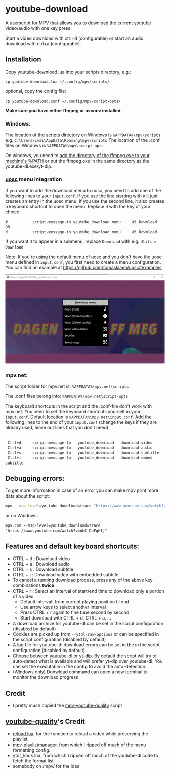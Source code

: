 # youtube-download
A userscript for MPV that allows you to download the current youtube video/audio with one key press.

Start a video download with ctrl+d (configurable) or start an audio download with ctrl+a (configurable).

## Installation

Copy youtube-download.lua into your scripts directory, e.g.:

    cp youtube-download.lua ~/.config/mpv/scripts/

optional, copy the config file:

    cp youtube-download.conf ~/.config/mpv/script-opts/

**Make sure you have either ffmpeg or avconv installed.**

### Windows:

The location of the scripts directory on Windows is `%APPDATA%\mpv\scripts` e.g. `C:\Users\cvzi\AppData\Roaming\mpv\scripts`
The location of the .conf files on Windows is `%APPDATA%\mpv\script-opts`

On windows, you need to [add the directory of the ffmpeg.exe to your machine's %PATH](https://stackoverflow.com/a/41895179/10367381)
or put the ffmpeg.exe in the same directory as the youtube-dl.exe/yt-dlp.

### [uosc](https://github.com/tomasklaen/uosc) menu integration

If you want to add the download menu to uosc, you need to add one of the following lines to your `input.conf`.
If you use the line starting with `#` it just creates an entry in the uosc menu.
If you use the second line, it also creates a keyboard shortcut to open the menu.
Replace `d` with the key of your choice:

```
#           script-message-to youtube_download menu     #! Download
OR
d           script-message-to youtube_download menu     #! Download
```

If you want it to appear in a submenu, replace `Download` with e.g. `Utils > Download`


Note: If you're using the default menu of uosc and you don't have the uosc menu defined in `input.conf`, you first need to create
a menu configuration. You can find an example at https://github.com/tomasklaen/uosc#examples

![screenshot of uosc](screenshot.gif)

### mpv.net:
The script folder for mpv.net is:
`%APPDATA%\mpv.net\scripts`

The .conf files belong into:
`%APPDATA%\mpv.net\script-opts`

The keyboard shortcuts in the script and the .conf-file don't work with mpv.net.
You need to set the keyboard shortcuts yourself in your `input.conf`. Default location is `%APPDATA%\mpv.net\input.conf`.
Add the following lines to the end of your `input.conf` (change the keys if they are already used, leave out lines that you don't need):

```

 Ctrl+d     script-message-to   youtube_download   download-video
 Ctrl+a     script-message-to   youtube_download   download-audio
 Ctrl+s     script-message-to   youtube_download   download-subtitle
 Ctrl+i     script-message-to   youtube_download   download-embed-subtitle

```

## Debugging errors:
To get more information in case of an error you can make mpv print more data about the script:
```bash
mpv --msg-level=youtube_download=trace "https://www.youtube.com/watch?v=AbC_DeFgHIj"
```
or on Windows:
```batch
mpv.com --msg-level=youtube_download=trace "https://www.youtube.com/watch?v=AbC_DeFgHIj"
```

## Features and default keyboard shortcuts:

*   CTRL + d : Download video
*   CTRL + a : Download audio
*   CTRL + s : Download subtitle
*   CTRL + i : Download video with embedded subtitle
*   To cancel a running download process, press any of the above key combinations **twice**
*   CTRL + r : Select an interval of start/end time to download only a portion of a video
    - Default interval: from current playing position til end
    - Use arrow keys to select another interval
    - Press CTRL + r again to fine tune second by second
    - Start download with CTRL + d, CTRL + a, ...
*   A download archive for youtube-dl can be set in the script configuration (disabled by default)
*   Cookies are picked up from `--ytdl-raw-options` or can be specified in the script configuration (disabled by default)
*   A log file for youtube-dl download errors can be set in the in the script configuration (disabled by default)
*   Choose between [youtube-dl](https://github.com/ytdl-org/youtube-dl/) or [yt-dlp](https://github.com/yt-dlp/yt-dlp). By default the script will try to auto-detect what is available and will prefer yt-dlp over youtube-dl. You can set the executable in the config to avoid the auto-detection.
*   (Windows only) Donwload command can open a new terminal to monitor the download progress

## Credit
- I pretty much copied the [mpv-youtube-quality](https://github.com/jgreco/mpv-youtube-quality) script

## [youtube-quality](https://github.com/jgreco/mpv-youtube-quality)'s Credit
- [reload.lua](https://github.com/4e6/mpv-reload/), for the function to reload a video while preserving the playlist.
- [mpv-playlistmanager](https://github.com/jonniek/mpv-playlistmanager), from which I ripped off much of the menu formatting config.
- ytdl_hook.lua, from which I ripped off much of the youtube-dl code to fetch the format list
- somebody on /mpv/ for the idea
